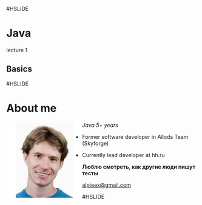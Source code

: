#HSLIDE
# Java
lecture 1
## Basics

#HSLIDE
# About me
<img src="lecture01/presentation/assets/img/me.jpg" alt="me" style="width: 200px; float: left;"/>  

*Java 5+ years*  

- Former software developer in Allods Team (Skyforge)

- Currently lead developer at hh.ru
  

**Люблю смотреть, как другие люди пишут тесты**  

alpieex@gmail.com

#HSLIDE